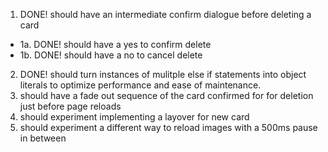 1. DONE! should have an intermediate confirm dialogue before deleting a card
* 1a. DONE! should have a yes to confirm delete
* 1b. DONE! should have a no to cancel delete
2. DONE! should turn instances of mulitple else if statements into object literals to optimize performance and ease of maintenance.
3. should have a fade out sequence of the card confirmed for for deletion just before page reloads
4. should experiment implementing a layover for new card
5. should experiment a different way to reload images with a 500ms pause in between